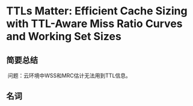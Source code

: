 # TTLs Matter: Efficient Cache Sizing with TTL-Aware Miss Ratio Curves and Working Set Sizes

## 简要总结

​	问题：云环境中WSS和MRC估计无法用到TTL信息。

## 名词

